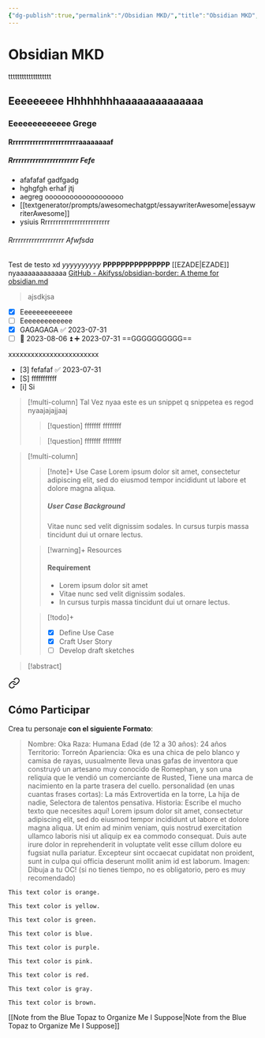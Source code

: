 ```yaml
---
{"dg-publish":true,"permalink":"/Obsidian MKD/","title":"Obsidian MKD","noteIcon":"","created":"2023-07-31T17:03:18.464-05:00","updated":"2023-08-26T20:51:47.796-05:00"}
---
```



# Obsidian MKD
ttttttttttttttttttt
## Eeeeeeeee Hhhhhhhhaaaaaaaaaaaaaa

### Eeeeeeeeeeeee Grege

#### Rrrrrrrrrrrrrrrrrrrrrrrraaaaaaaaf

##### Rrrrrrrrrrrrrrrrrrrrrrrr Fefe
- afafafaf gadfgadg
- hghgfgh erhaf jtj
 - aegreg ooooooooooooooooooo
 - [[textgenerator/prompts/awesomechatgpt/essaywriterAwesome\|essaywriterAwesome]] 
-  ysiuis  Rrrrrrrrrrrrrrrrrrrrrrrrr
###### Rrrrrrrrrrrrrrrrrrrr Afwfsda
Test de testo xd *yyyyyyyyyy* **PPPPPPPPPPPPPPP** [[EZADE\|EZADE]]
nyaaaaaaaaaaaaa
[GitHub - Akifyss/obsidian-border: A theme for obsidian.md](https://github.com/Akifyss/obsidian-border)
> ajsdkjsa

- [X]  Eeeeeeeeeeeee 
- [ ] Eeeeeeeeeeeee
- [x] GAGAGAGA ✅ 2023-07-31
- [ ] 📅 2023-08-06 ⏫ ➕ 2023-07-31  ==GGGGGGGGGG==

xxxxxxxxxxxxxxxxxxxxxxxx
- [3] fefafaf  ✅ 2023-07-31
- [S] fffffffffff
- [i] Si


> [!multi-column] Tal Vez
> nyaa este es un snippet
> q snippetea es regod
> nyaajajajjaaj
> > [!question] fffffff
> > ffffffff
>
> > [!question] fffffff
> > ffffffff

> [!multi-column]
>
>> [!note]+ Use Case
>> Lorem ipsum dolor sit amet, consectetur adipiscing elit, sed do eiusmod tempor incididunt ut labore et dolore magna aliqua.
>> ##### User Case Background
>> Vitae nunc sed velit dignissim sodales. In cursus turpis massa tincidunt dui ut ornare lectus.
>
>> [!warning]+ Resources
>> #### Requirement
>> - Lorem ipsum dolor sit amet
>> - Vitae nunc sed velit dignissim sodales.
>> - In cursus turpis massa tincidunt dui ut ornare lectus.
>
>> [!todo]+
>> - [x] Define Use Case
>> - [x] Craft User Story
>> - [ ] Develop draft sketches

> [!abstract]
> 
<div class="transclusion internal-embed is-loaded"><a class="markdown-embed-link" href="/proyects/archipielago/#como-participar" aria-label="Open link"><svg xmlns="http://www.w3.org/2000/svg" width="24" height="24" viewBox="0 0 24 24" fill="none" stroke="currentColor" stroke-width="2" stroke-linecap="round" stroke-linejoin="round" class="svg-icon lucide-link"><path d="M10 13a5 5 0 0 0 7.54.54l3-3a5 5 0 0 0-7.07-7.07l-1.72 1.71"></path><path d="M14 11a5 5 0 0 0-7.54-.54l-3 3a5 5 0 0 0 7.07 7.07l1.71-1.71"></path></svg></a><div class="markdown-embed">



## Cómo Participar

Crea tu personaje **con el siguiente Formato**:

> Nombre: Oka
> Raza: Humana
> Edad (de 12 a 30 años): 24 años
> Territorio: Torreón
> Apariencia: Oka es una chica de pelo blanco y camisa de rayas, uusualmente lleva unas gafas de inventora que construyó un artesano muy conocido de Romephan, y son una reliquia que le vendió un comerciante de Rusted, Tiene una marca de nacimiento en la parte trasera del cuello.
> personalidad (en unas cuantas frases cortas): La más Extrovertida en la torre, La hija de nadie, Selectora de talentos pensativa.
> Historia: Escribe el mucho texto que necesites aquí! Lorem ipsum dolor sit amet, consectetur adipiscing elit, sed do eiusmod tempor incididunt ut labore et dolore magna aliqua. Ut enim ad minim veniam, quis nostrud exercitation ullamco laboris nisi ut aliquip ex ea commodo consequat. Duis aute irure dolor in reprehenderit in voluptate velit esse cillum dolore eu fugsiat nulla pariatur. Excepteur sint occaecat cupidatat non proident, sunt in culpa qui officia deserunt mollit anim id est laborum.
> Imagen: Dibuja a tu OC! (si no tienes tiempo, no es obligatorio, pero es muy recomendado)

</div></div>


```note-orange
This text color is orange.
```
```note-yellow
This text color is yellow.
```
```note-green
This text color is green.
```
```note-blue
This text color is blue.
```
```note-purple
This text color is purple.
```
```note-pink
This text color is pink.
```
```note-red
This text color is red.
```
```note-gray
This text color is gray.
```

```note-brown
This text color is brown.
```

[[Note from the Blue Topaz to Organize Me I Suppose\|Note from the Blue Topaz to Organize Me I Suppose]]